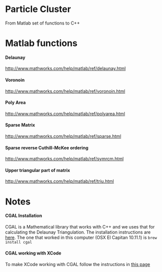 # Particle Cluster
From Matlab set of functions to C++

# Matlab functions
#### Delaunay
http://www.mathworks.com/help/matlab/ref/delaunay.html
#### Voronoin
http://www.mathworks.com/help/matlab/ref/voronoin.html
#### Poly Area
http://www.mathworks.com/help/matlab/ref/polyarea.html
#### Sparse Matrix
http://www.mathworks.com/help/matlab/ref/sparse.html
#### Sparse reverse Cuthill-McKee ordering
http://www.mathworks.com/help/matlab/ref/symrcm.html
#### Upper triangular part of matrix
http://www.mathworks.com/help/matlab/ref/triu.html

# Notes
#### CGAL Installation
CGAL is a Mathematical library that works with C++ and we uses that for calculating the Delaunay Triangulation. The installation instructions are [here](http://www.cgal.org/download/macosx.html). The one that worked in this computer (OSX El Capitan 10.11.1) is `brew install cgal`
#### CGAL working with XCode
To make XCode working with CGAL follow the instructions in [this page](http://stackoverflow.com/questions/27995902/linking-cgal-library-with-xcode)
